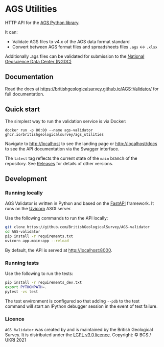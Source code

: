 # AGS Utilities

HTTP API for the [AGS Python library](https://gitlab.com/ags-data-format-wg/ags-python-library).

It can:

- Validate AGS files to v4.x of the AGS data format standard
- Convert between AGS format files and spreadsheets files `.ags` <-> `.xlsx`

Additionally .ags files can be validated for submission to the [National Geoscience Data Center (NGDC)](http://transfer.bgs.ac.uk/ingestion)


## Documentation 

Read the docs at https://britishgeologicalsurvey.github.io/AGS-Validator/ for full documentation.


## Quick start

The simplest way to run the validation service is via Docker:

```
docker run -p 80:80 --name ags-validator ghcr.io/britishgeologicalsurvey/ags_utilities
```

Navigate to [http://localhost](http://localhost) to see the landing page or
[http://localhost/docs](http://localhost/docs) to see the API documentation via
the Swagger interface.

The `latest` tag reflects the current state of the `main` branch of the
repository.
See
[Releases](https://github.com/BritishGeologicalSurvey/AGS-Validator/releases)
for details of other versions.


## Development

### Running locally

AGS Validator is written in Python and based on the
[FastAPI](https://fastapi.tiangolo.com/) framework.
It runs on the [Uvicorn](https://www.uvicorn.org/) ASGI server.

Use the following commands to run the API locally:

```bash
git clone https://github.com/BritishGeologicalSurvey/AGS-validator
cd AGS-validator
pip install -r requirements.txt
uvicorn app.main:app --reload
```

By default, the API is served at
[http://localhost:8000](http://localhost:8000).

### Running tests

Use the following to run the tests:

```bash
pip install -r requirements_dev.txt
export PYTHONPATH=.
pytest -vs test
```

The test environment is configured so that adding `--pdb` to the test command
will start an IPython debugger session in the event of test failure.


### Licence

`AGS Validator` was created by and is maintained by the British Geological Survey.
It is distributed under the [LGPL v3.0 licence](LICENSE).
Copyright: © BGS / UKRI 2021
